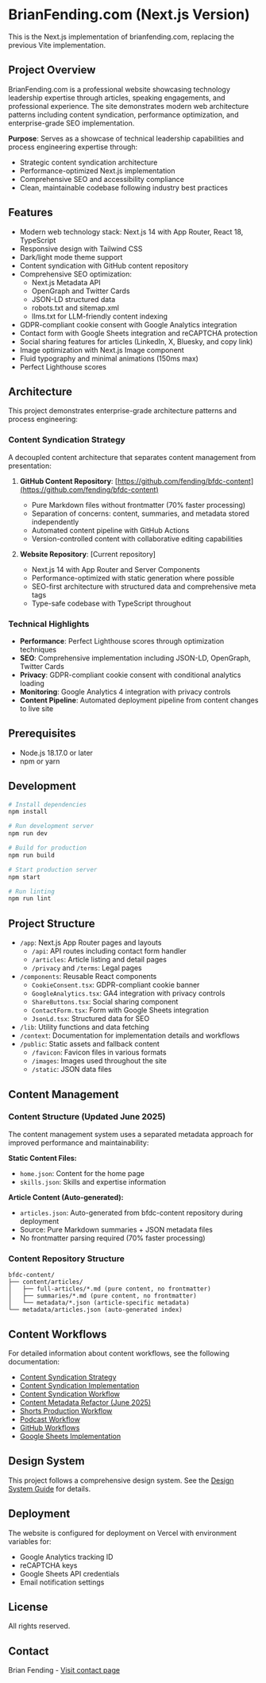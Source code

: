 # BrianFending.com (Next.js Version)

This is the Next.js implementation of brianfending.com, replacing the previous Vite implementation.

## Project Overview

BrianFending.com is a professional website showcasing technology leadership expertise through articles, speaking engagements, and professional experience. The site demonstrates modern web architecture patterns including content syndication, performance optimization, and enterprise-grade SEO implementation.

**Purpose**: Serves as a showcase of technical leadership capabilities and process engineering expertise through:
- Strategic content syndication architecture
- Performance-optimized Next.js implementation
- Comprehensive SEO and accessibility compliance
- Clean, maintainable codebase following industry best practices

## Features

- Modern web technology stack: Next.js 14 with App Router, React 18, TypeScript
- Responsive design with Tailwind CSS
- Dark/light mode theme support
- Content syndication with GitHub content repository
- Comprehensive SEO optimization:
  - Next.js Metadata API
  - OpenGraph and Twitter Cards
  - JSON-LD structured data
  - robots.txt and sitemap.xml
  - llms.txt for LLM-friendly content indexing
- GDPR-compliant cookie consent with Google Analytics integration
- Contact form with Google Sheets integration and reCAPTCHA protection
- Social sharing features for articles (LinkedIn, X, Bluesky, and copy link)
- Image optimization with Next.js Image component
- Fluid typography and minimal animations (150ms max)
- Perfect Lighthouse scores

## Architecture

This project demonstrates enterprise-grade architecture patterns and process engineering:

### Content Syndication Strategy
A decoupled content architecture that separates content management from presentation:

1. **GitHub Content Repository**: [https://github.com/fending/bfdc-content](https://github.com/fending/bfdc-content)
   - Pure Markdown files without frontmatter (70% faster processing)
   - Separation of concerns: content, summaries, and metadata stored independently
   - Automated content pipeline with GitHub Actions
   - Version-controlled content with collaborative editing capabilities

2. **Website Repository**: [Current repository]
   - Next.js 14 with App Router and Server Components
   - Performance-optimized with static generation where possible
   - SEO-first architecture with structured data and comprehensive meta tags
   - Type-safe codebase with TypeScript throughout

### Technical Highlights
- **Performance**: Perfect Lighthouse scores through optimization techniques
- **SEO**: Comprehensive implementation including JSON-LD, OpenGraph, Twitter Cards
- **Privacy**: GDPR-compliant cookie consent with conditional analytics loading
- **Monitoring**: Google Analytics 4 integration with privacy controls
- **Content Pipeline**: Automated deployment pipeline from content changes to live site

## Prerequisites

- Node.js 18.17.0 or later
- npm or yarn

## Development

```bash
# Install dependencies
npm install

# Run development server
npm run dev

# Build for production
npm run build

# Start production server
npm start

# Run linting
npm run lint
```

## Project Structure

- `/app`: Next.js App Router pages and layouts
  - `/api`: API routes including contact form handler 
  - `/articles`: Article listing and detail pages
  - `/privacy` and `/terms`: Legal pages
- `/components`: Reusable React components
  - `CookieConsent.tsx`: GDPR-compliant cookie banner
  - `GoogleAnalytics.tsx`: GA4 integration with privacy controls
  - `ShareButtons.tsx`: Social sharing component
  - `ContactForm.tsx`: Form with Google Sheets integration
  - `JsonLd.tsx`: Structured data for SEO
- `/lib`: Utility functions and data fetching
- `/context`: Documentation for implementation details and workflows
- `/public`: Static assets and fallback content
  - `/favicon`: Favicon files in various formats
  - `/images`: Images used throughout the site
  - `/static`: JSON data files

## Content Management

### Content Structure (Updated June 2025)

The content management system uses a separated metadata approach for improved performance and maintainability:

**Static Content Files:**
- `home.json`: Content for the home page  
- `skills.json`: Skills and expertise information

**Article Content (Auto-generated):**
- `articles.json`: Auto-generated from bfdc-content repository during deployment
- Source: Pure Markdown summaries + JSON metadata files
- No frontmatter parsing required (70% faster processing)

### Content Repository Structure
```
bfdc-content/
├── content/articles/
│   ├── full-articles/*.md (pure content, no frontmatter)
│   ├── summaries/*.md (pure content, no frontmatter)  
│   └── metadata/*.json (article-specific metadata)
└── metadata/articles.json (auto-generated index)
```

## Content Workflows

For detailed information about content workflows, see the following documentation:

- [Content Syndication Strategy](./context/content-syndication-strategy.md)
- [Content Syndication Implementation](./context/content-syndication-implementation.md)
- [Content Syndication Workflow](./context/content-syndication-workflow.md)
- [Content Metadata Refactor (June 2025)](./context/content-metadata-refactor-2025-06.md)
- [Shorts Production Workflow](./context/shorts-production-workflow.md)
- [Podcast Workflow](./context/acast-podcast-workflow.md)
- [GitHub Workflows](./context/github-workflows-actions.md)
- [Google Sheets Implementation](./context/nextjs-google-sheets-implementation_2025-05-02.md)

## Design System

This project follows a comprehensive design system. See the [Design System Guide](./context/design-system-guide.md) for details.

## Deployment

The website is configured for deployment on Vercel with environment variables for:
- Google Analytics tracking ID
- reCAPTCHA keys
- Google Sheets API credentials
- Email notification settings

## License

All rights reserved.

## Contact

Brian Fending - [Visit contact page](https://www.brianfending.com/contact)